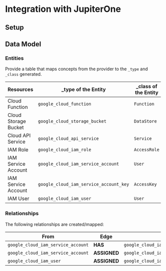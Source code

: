 # Integration with JupiterOne

## Setup

## Data Model

### Entities

Provide a table that maps concepts from the provider to the `_type` and `_class`
generated.

| Resources            | \_type of the Entity                   | \_class of the Entity |
| -------------------- | -------------------------------------- | --------------------- |
| Cloud Function       | `google_cloud_function`                | `Function`            |
| Cloud Storage Bucket | `google_cloud_storage_bucket`          | `DataStore`           |
| Cloud API Service    | `google_cloud_api_service`             | `Service`             |
| IAM Role             | `google_cloud_iam_role`                | `AccessRole`          |
| IAM Service Account  | `google_cloud_iam_service_account`     | `User`                |
| IAM Service Account  | `google_cloud_iam_service_account_key` | `AccessKey`           |
| IAM User             | `google_cloud_iam_user`                | `User`                |

### Relationships

The following relationships are created/mapped:

| From                               | Edge         | To                                     |
| ---------------------------------- | ------------ | -------------------------------------- |
| `google_cloud_iam_service_account` | **HAS**      | `google_cloud_iam_service_account_key` |
| `google_cloud_iam_service_account` | **ASSIGNED** | `google_cloud_iam_role`                |
| `google_cloud_iam_user`            | **ASSIGNED** | `google_cloud_iam_role`                |
